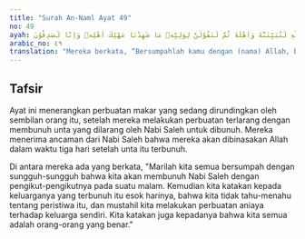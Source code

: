 ```yaml
---
title: "Surah An-Naml Ayat 49"
no: 49
ayah: قَالُوْا تَقَاسَمُوْا بِاللّٰهِ لَنُبَيِّتَنَّهٗ وَاَهْلَهٗ ثُمَّ لَنَقُوْلَنَّ لِوَلِيِّهٖ مَا شَهِدْنَا مَهْلِكَ اَهْلِهٖ وَاِنَّا لَصٰدِقُوْنَ  
arabic_no: ٤٩
translation: "Mereka berkata, “Bersumpahlah kamu dengan (nama) Allah, bahwa kita pasti akan menyerang dia bersama keluarganya pada malam hari, kemudian kita akan mengatakan kepada ahli warisnya (bahwa) kita tidak menyaksikan kebinasaan keluarganya itu, dan sungguh, kita orang yang benar.”"
---
```


## Tafsir

Ayat ini menerangkan perbuatan makar yang sedang dirundingkan oleh sembilan orang itu, setelah mereka melakukan perbuatan terlarang dengan membunuh unta yang dilarang oleh Nabi Saleh untuk dibunuh. Mereka menerima ancaman dari Nabi Saleh bahwa mereka akan dibinasakan Allah dalam waktu tiga hari setelah unta itu terbunuh.

Di antara mereka ada yang berkata, "Marilah kita semua bersumpah dengan sungguh-sungguh bahwa kita akan membunuh Nabi Saleh dengan pengikut-pengikutnya pada suatu malam. Kemudian kita katakan kepada keluarganya yang terbunuh itu esok harinya, bahwa kita tidak tahu-menahu tentang peristiwa itu, dan mustahil kita melakukan perbuatan aniaya terhadap keluarga sendiri. Kita katakan juga kepadanya bahwa kita semua adalah orang-orang yang benar."